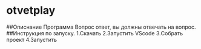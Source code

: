 # otvetplay
##Описнание
Программа Вопрос ответ, вы должны отвечать на вопрос.
##Инструкция по запуску.
1.Скачать
2.Запустить VScode
3.Собрать проект
4.Запустить

